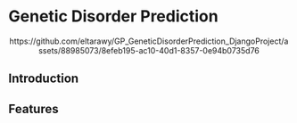 # Genetic Disorder Prediction
<div align="center">
https://github.com/eltarawy/GP_GeneticDisorderPrediction_DjangoProject/assets/88985073/8efeb195-ac10-40d1-8357-0e94b0735d76
</div>
</div>

## Introduction


## Features


